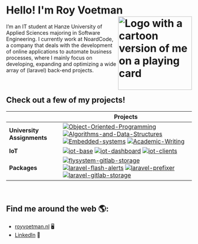 # Hello! I'm Roy Voetman <img align="right" src="https://www.royvoetman.nl/images/apple-04.svg" alt="Logo with a cartoon version of me on a playing card" width="200">

I’m an IT student at Hanze University of Applied Sciences majoring in Software Engineering. I currently work at NoardCode, a company that deals with the development of online applications to automate business processes, where I mainly focus on developing, expanding and optimizing a wide array of (laravel) back-end projects.

<br>

## Check out a few of my projects!
|  | **Projects** |
| ----------------- | --------------- |
| **University Assignments** | [![Object-Oriented-Programming](https://img.shields.io/static/v1?label=&message=Object-Oriented-Programming&color=000605&logo=github&logoColor=white&labelColor=000605)](https://github.com/RoyVoetman/Object-Oriented-Programming) [![Algorithms-and-Data-Structures](https://img.shields.io/static/v1?label=&message=Algorithms-and-Data-Structures&color=000605&logo=github&logoColor=white&labelColor=000605)](https://github.com/RoyVoetman/Algorithms-and-Data-Structures) [![Embedded-systems](https://img.shields.io/static/v1?label=&message=Embedded-systems&color=000605&logo=github&logoColor=white&labelColor=000605)](https://github.com/RoyVoetman/Embedded-systems) [![Academic-Writing](https://img.shields.io/static/v1?label=&message=Academic-Writing&color=000605&logo=github&logoColor=white&labelColor=000605)](https://github.com/RoyVoetman/Academic-Writing) |
| **IoT** | [![iot-base](https://img.shields.io/static/v1?label=&message=iot-base&color=000605&logo=github&logoColor=white&labelColor=000605)](https://github.com/RoyVoetman/iot-base) [![iot-dashboard](https://img.shields.io/static/v1?label=&message=iot-dashboard&color=000605&logo=github&logoColor=white&labelColor=000605)](https://github.com/RoyVoetman/iot-dashboard) [![iot-clients](https://img.shields.io/static/v1?label=&message=iot-clients&color=000605&logo=github&logoColor=white&labelColor=000605)](https://github.com/RoyVoetman/iot-clients) |
| **Packages** | [![flysystem-gitlab-storage](https://img.shields.io/static/v1?label=&message=flysystem-gitlab-storage&color=000605&logo=github&logoColor=white&labelColor=000605)](https://github.com/RoyVoetman/flysystem-gitlab-storage) [![laravel-flash-alerts](https://img.shields.io/static/v1?label=&message=laravel-flash-alerts&color=000605&logo=github&logoColor=white&labelColor=000605)](https://github.com/RoyVoetman/laravel-flash-alerts) [![laravel-prefixer](https://img.shields.io/static/v1?label=&message=laravel-prefixer&color=000605&logo=github&logoColor=white&labelColor=000605)](https://github.com/RoyVoetman/laravel-prefixer) [![laravel-gitlab-storage](https://img.shields.io/static/v1?label=&message=laravel-gitlab-storage&color=000605&logo=github&logoColor=white&labelColor=000605)](https://github.com/RoyVoetman/laravel-gitlab-storage) |

<br>

## Find me around the web 🌎:
- <a href="https://www.royvoetman.nl/">royvoetman.nl</a> 🖥
- <a href="https://www.linkedin.com/in/roy-voetman/">LinkedIn</a> 💼
